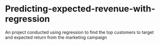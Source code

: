 # Predicting-expected-revenue-with-regression
An project conducted using regression to find the top customers to target and expected return from the marketing campaign

